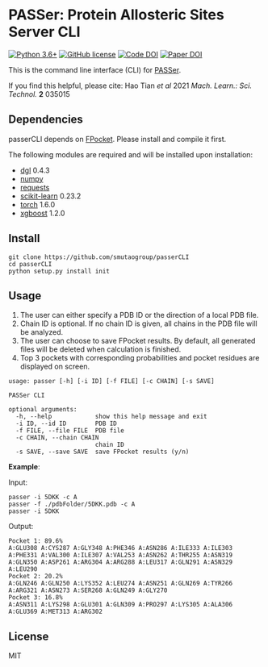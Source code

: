 # PASSer: Protein Allosteric Sites Server CLI

[![Python 3.6+](https://img.shields.io/badge/python-3.6+-blue.svg)](https://www.python.org/downloads/release/python-360/) [![GitHub license](https://img.shields.io/github/license/Naereen/StrapDown.js.svg)](https://github.com/Naereen/StrapDown.js/blob/master/LICENSE) [![Code DOI](https://zenodo.org/badge/DOI/10.5281/zenodo.4154958.svg)](https://doi.org/10.5281/zenodo.4154958) [![Paper DOI](https://zenodo.org/badge/DOI/10.1088/2632-2153/abe6d6.svg)](https://doi.org/10.1088/2632-2153/abe6d6)



This is the command line interface (CLI) for [PASSer](https://passer.smu.edu). 

If you find this helpful, please cite: Hao Tian *et al* 2021 *Mach. Learn.: Sci. Technol.* **2** 035015

## Dependencies

passerCLI depends on [FPocket](https://github.com/Discngine/fpocket). Please install and compile it first. 

The following modules are required and will be installed upon installation:

-   [dgl](https://github.com/dmlc/dgl) 0.4.3
-   [numpy](https://github.com/numpy/numpy)
-   [requests](https://github.com/psf/requests)
-   [scikit-learn](https://github.com/scikit-learn/scikit-learn) 0.23.2
-   [torch](https://github.com/pytorch/pytorch) 1.6.0
-   [xgboost](https://github.com/dmlc/xgboost) 1.2.0

## Install

```
git clone https://github.com/smutaogroup/passerCLI
cd passerCLI
python setup.py install init
```

## Usage

1. The user can either specify a PDB ID or the direction of a local PDB file. 
2. Chain ID is optional. If no chain ID is given, all chains in the PDB file will be analyzed. 
3. The user can choose to save FPocket results. By default, all generated files will be deleted when calculation is finished. 
4. Top 3 pockets with corresponding probabilities and pocket residues are displayed on screen. 

```
usage: passer [-h] [-i ID] [-f FILE] [-c CHAIN] [-s SAVE]

PASSer CLI

optional arguments:
  -h, --help            show this help message and exit
  -i ID, --id ID        PDB ID
  -f FILE, --file FILE  PDB file
  -c CHAIN, --chain CHAIN
                        chain ID
  -s SAVE, --save SAVE  save FPocket results (y/n)
```

**Example**:

Input:

```
passer -i 5DKK -c A
passer -f ./pdbFolder/5DKK.pdb -c A
passer -i 5DKK
```

Output:

```
Pocket 1: 89.6%
A:GLU308 A:CYS287 A:GLY348 A:PHE346 A:ASN286 A:ILE333 A:ILE303 A:PHE331 A:VAL300 A:ILE307 A:VAL253 A:ASN262 A:THR255 A:ASN319 A:GLN350 A:ASP261 A:ARG304 A:ARG288 A:LEU317 A:GLN291 A:ASN329 A:LEU290
Pocket 2: 20.2%
A:GLN246 A:GLN250 A:LYS352 A:LEU274 A:ASN251 A:GLN269 A:TYR266 A:ARG321 A:ASN273 A:SER268 A:GLN249 A:GLY270
Pocket 3: 16.8%
A:ASN311 A:LYS298 A:GLU301 A:GLN309 A:PRO297 A:LYS305 A:ALA306 A:GLU369 A:MET313 A:ARG302
```

## License

MIT
